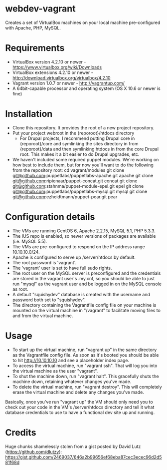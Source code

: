 webdev-vagrant
==============

Creates a set of VirtualBox machines on your local machine pre-configured with Apache, PHP, MySQL.

Requirements
==============

* VirtualBox version 4.2.10 or newer - https://www.virtualbox.org/wiki/Downloads
* VirtualBox extensions 4.2.10 or newer - http://download.virtualbox.org/virtualbox/4.2.10
* Vagrant version 1.0.7 or newer - http://vagrantup.com/
* A 64bit-capable processor and operating system (OS X 10.6 or newer is fine)

Installation
=============

* Clone this repository.  It provides the root of a new project repository.
* Put your project webroot in the {reporoot}/htdocs directory
  * For Drupal projects, I recommend putting Drupal core in {reporoot}/core and symlinking the sites directory in from {reporoot}/data and then symlinking htdocs in from the core Drupal root.  This makes it a bit easier to do Drupal upgrades, etc.
* We haven't included some required puppet modules.  We're working on how best to include them, but for now you'll want to do the following from the repository root:
    cd vagrant/modules
    git clone git@github.com:puppetlabs/puppetlabs-apache.git apache
    git clone git@github.com:ripienaar/puppet-concat.git concat
    git clone git@github.com:stahnma/puppet-module-epel.git epel
    git clone git@github.com:puppetlabs/puppetlabs-mysql.git mysql
    git clone git@github.com:ezheidtmann/puppet-pear.git pear

Configuration details
==============

* The VMs are running CentOS 6, Apache 2.2.15, MySQL 5.1, PHP 5.3.3.
* The IUS repo is enabled, so newer versions of packages are available (i.e. MySQL 5.5).
* The VMs are pre-configured to respond on the IP address range 10.10.10.0/24.
* Apache is configured to serve up /server/htdocs by default.
* The root password is 'vagrant'.
* The 'vagrant' user is set to have full sudo rights.
* The root user on the MySQL server is preconfigured and the credentials are stored in the vagrant user's .my.cnf, so you should be able to just run "mysql" as the vagrant user and be logged in on the MySQL console as root.
* A default "squishydev" database is created with the username and password both set to "squishydev".
* The directory containing the Vagrantfile config file on your machine is mounted on the virtual machine in "/vagrant" to facilitate moving files to and from the virtual machine.

Usage
==============

* To start up the virtual machine, run "vagrant up" in the same directory as the Vagrantfile config file. As soon as it's booted you should be able to hit http://10.10.10.10 and see a placeholder index page.
* To access the virtual machine, run "vagrant ssh".  That will log you into the virtual machine as the user "vagrant".
* To shut the machine down, run "vagrant halt".  This gracefully shuts the machine down, retaining whatever changes you've made.
* To delete the virtual machine, run "vagrant destroy".  This will completely erase the virtual machine and delete any changes you've made.

Basically, once you've run "vagrant up" the VM should only need you to check out your code in the VM's /server/htdocs directory and tell it what database credentials to use to have a functional dev site up and running.

Credits
==============
Huge chunks shamelessly stolen from a gist posted by David Lutz (https://github.com/dlutzy): https://gist.github.com/2469037/646a2b99656ef68eba87cec3ecec96d2d581f68d

